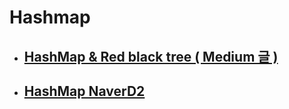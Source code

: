 # Hashmap 

* ## [HashMap & Red black tree ( Medium 글 )](./HashMap-Medium.md)
* ## [HashMap NaverD2]()


